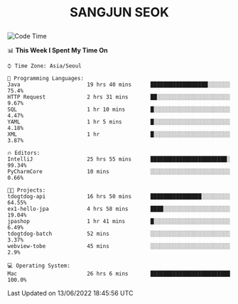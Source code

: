 <h1>
 <p align="center">
   SANGJUN SEOK
 </p>
</h1>

<!--START_SECTION:waka-->
![Code Time](http://img.shields.io/badge/Code%20Time-0%20secs-blue)

📊 **This Week I Spent My Time On** 

```text
⌚︎ Time Zone: Asia/Seoul

💬 Programming Languages: 
Java                     19 hrs 40 mins      ██████████████████░░░░░░░   75.4% 
HTTP Request             2 hrs 31 mins       ██░░░░░░░░░░░░░░░░░░░░░░░   9.67% 
SQL                      1 hr 10 mins        █░░░░░░░░░░░░░░░░░░░░░░░░   4.47% 
YAML                     1 hr 5 mins         █░░░░░░░░░░░░░░░░░░░░░░░░   4.18% 
XML                      1 hr                █░░░░░░░░░░░░░░░░░░░░░░░░   3.87%

🔥 Editors: 
IntelliJ                 25 hrs 55 mins      ████████████████████████░   99.34% 
PyCharmCore              10 mins             ░░░░░░░░░░░░░░░░░░░░░░░░░   0.66%

🐱‍💻 Projects: 
tdogtdog-api             16 hrs 50 mins      ████████████████░░░░░░░░░   64.55% 
ex1-hello-jpa            4 hrs 58 mins       ████░░░░░░░░░░░░░░░░░░░░░   19.04% 
jpashop                  1 hr 41 mins        █░░░░░░░░░░░░░░░░░░░░░░░░   6.49% 
tdogtdog-batch           52 mins             ░░░░░░░░░░░░░░░░░░░░░░░░░   3.37% 
webview-tobe             45 mins             ░░░░░░░░░░░░░░░░░░░░░░░░░   2.9%

💻 Operating System: 
Mac                      26 hrs 6 mins       █████████████████████████   100.0%

```


 Last Updated on 13/06/2022 18:45:56 UTC
<!--END_SECTION:waka-->
